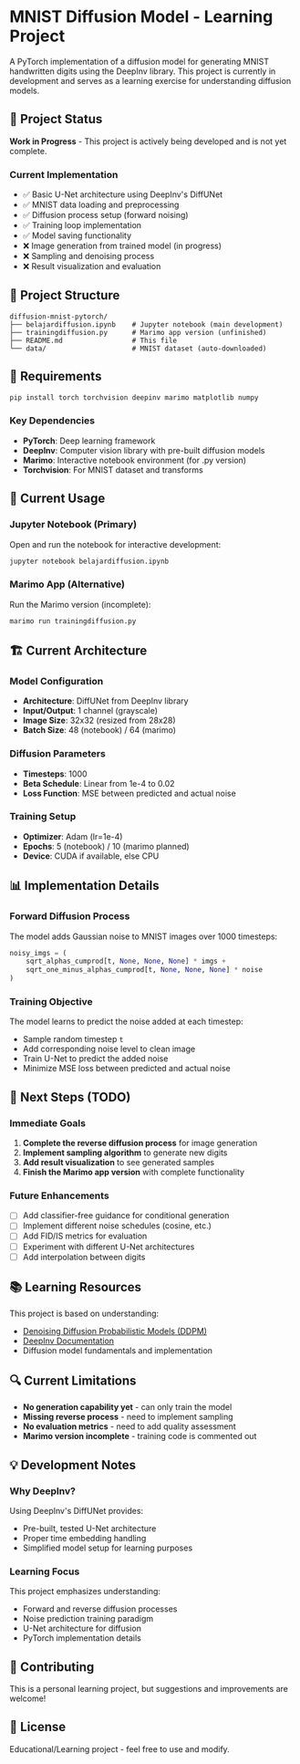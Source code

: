 # MNIST Diffusion Model - Learning Project

A PyTorch implementation of a diffusion model for generating MNIST handwritten digits using the DeepInv library. This project is currently in development and serves as a learning exercise for understanding diffusion models.

## 🚧 Project Status

**Work in Progress** - This project is actively being developed and is not yet complete.

### Current Implementation
- ✅ Basic U-Net architecture using DeepInv's DiffUNet
- ✅ MNIST data loading and preprocessing
- ✅ Diffusion process setup (forward noising)
- ✅ Training loop implementation
- ✅ Model saving functionality
- ❌ Image generation from trained model (in progress)
- ❌ Sampling and denoising process
- ❌ Result visualization and evaluation

## 📁 Project Structure

```
diffusion-mnist-pytorch/
├── belajardiffusion.ipynb    # Jupyter notebook (main development)
├── trainingdiffusion.py      # Marimo app version (unfinished)
├── README.md                 # This file
└── data/                     # MNIST dataset (auto-downloaded)
```

## 🔧 Requirements

```bash
pip install torch torchvision deepinv marimo matplotlib numpy
```

### Key Dependencies
- **PyTorch**: Deep learning framework
- **DeepInv**: Computer vision library with pre-built diffusion models
- **Marimo**: Interactive notebook environment (for .py version)
- **Torchvision**: For MNIST dataset and transforms

## 🚀 Current Usage

### Jupyter Notebook (Primary)
Open and run the notebook for interactive development:
```bash
jupyter notebook belajardiffusion.ipynb
```

### Marimo App (Alternative)
Run the Marimo version (incomplete):
```bash
marimo run trainingdiffusion.py
```

## 🏗️ Current Architecture

### Model Configuration
- **Architecture**: DiffUNet from DeepInv library
- **Input/Output**: 1 channel (grayscale)
- **Image Size**: 32x32 (resized from 28x28)
- **Batch Size**: 48 (notebook) / 64 (marimo)

### Diffusion Parameters
- **Timesteps**: 1000
- **Beta Schedule**: Linear from 1e-4 to 0.02
- **Loss Function**: MSE between predicted and actual noise

### Training Setup
- **Optimizer**: Adam (lr=1e-4)
- **Epochs**: 5 (notebook) / 10 (marimo planned)
- **Device**: CUDA if available, else CPU

## 📊 Implementation Details

### Forward Diffusion Process
The model adds Gaussian noise to MNIST images over 1000 timesteps:
```python
noisy_imgs = (
    sqrt_alphas_cumprod[t, None, None, None] * imgs +
    sqrt_one_minus_alphas_cumprod[t, None, None, None] * noise
)
```

### Training Objective
The model learns to predict the noise added at each timestep:
- Sample random timestep `t`
- Add corresponding noise level to clean image
- Train U-Net to predict the added noise
- Minimize MSE loss between predicted and actual noise

## 🎯 Next Steps (TODO)

### Immediate Goals
1. **Complete the reverse diffusion process** for image generation
2. **Implement sampling algorithm** to generate new digits
3. **Add result visualization** to see generated samples
4. **Finish the Marimo app version** with complete functionality

### Future Enhancements
- [ ] Add classifier-free guidance for conditional generation
- [ ] Implement different noise schedules (cosine, etc.)
- [ ] Add FID/IS metrics for evaluation
- [ ] Experiment with different U-Net architectures
- [ ] Add interpolation between digits

## 📚 Learning Resources

This project is based on understanding:
- [Denoising Diffusion Probabilistic Models (DDPM)](https://arxiv.org/abs/2006.11239)
- [DeepInv Documentation](https://deepinv.github.io/)
- Diffusion model fundamentals and implementation

## 🔍 Current Limitations

- **No generation capability yet** - can only train the model
- **Missing reverse process** - need to implement sampling
- **No evaluation metrics** - need to add quality assessment
- **Marimo version incomplete** - training code is commented out

## 💡 Development Notes

### Why DeepInv?
Using DeepInv's DiffUNet provides:
- Pre-built, tested U-Net architecture
- Proper time embedding handling
- Simplified model setup for learning purposes

### Learning Focus
This project emphasizes understanding:
- Forward and reverse diffusion processes
- Noise prediction training paradigm
- U-Net architecture for diffusion
- PyTorch implementation details

## 🤝 Contributing

This is a personal learning project, but suggestions and improvements are welcome!

## 📄 License

Educational/Learning project - feel free to use and modify.
